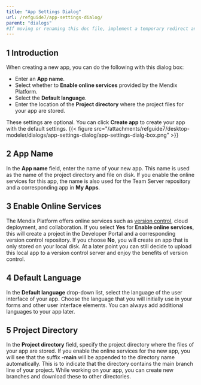 ```yaml
---
title: "App Settings Dialog"
url: /refguide7/app-settings-dialog/
parent: "dialogs"
#If moving or renaming this doc file, implement a temporary redirect and let the respective team know they should update the URL in the product. See Mapping to Products for more details.
---
```

## 1 Introduction

When creating a new app, you can do the following with this dialog box:

* Enter an **App name**.
* Select whether to **Enable online services** provided by the Mendix Platform.
* Select the **Default language**.
* Enter the location of the **Project directory** where the project files for your app are stored.

These settings are optional. You can click **Create app** to create your app with the default settings.
{{< figure src="/attachments/refguide7/desktop-modeler/dialogs/app-settings-dialog/app-settings-dialg-box.png" >}}

## 2 App Name

In the **App name** field, enter the name of your new app. This name is used as the name of the project directory and file on disk. If you enable the online services for this app, the name is also used for the Team Server repository and a corresponding app in **My Apps**.

## 3 Enable Online Services

The Mendix Platform offers online services such as [version control](/refguide7/version-control/), cloud deployment, and collaboration. If you select **Yes** for **Enable online services**, this will create a project in the Developer Portal and a corresponding version control repository. If you choose **No**, you will create an app that is only stored on your local disk. At a later point you can still decide to upload this local app to a version control server and enjoy the benefits of version control.

## 4 Default Language

In the **Default language** drop-down list, select the language of the user interface of your app. Choose the language that you will initially use in your forms and other user interface elements. You can always add additional languages to your app later.

## 5 Project Directory

In the **Project directory** field, specify the project directory where the files of your app are stored. If you enable the online services for the new app, you will see that the suffix **-main** will be appended to the directory name automatically. This is to indicate that the directory contains the main branch line of your project. While working on your app, you can create new branches and download these to other directories.
